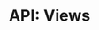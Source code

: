 ---
comment: "/**\n * @namespace HashBrown.Client.Views\n */"
meta:
    filename: index.js
    lineno: 3
    columnno: 0
    path: /home/mrzapp/Development/Web/hashbrown-cms/src/Client/Views
    code: {}
kind: namespace
name: Views
memberof: HashBrown.Client
longname: HashBrown.Client.Views
scope: static
shortname: Views
layout: docPage
permalink: /docs/hashbrown/client/views/
title: 'API: Views'
description: HashBrown.Client.Views

---